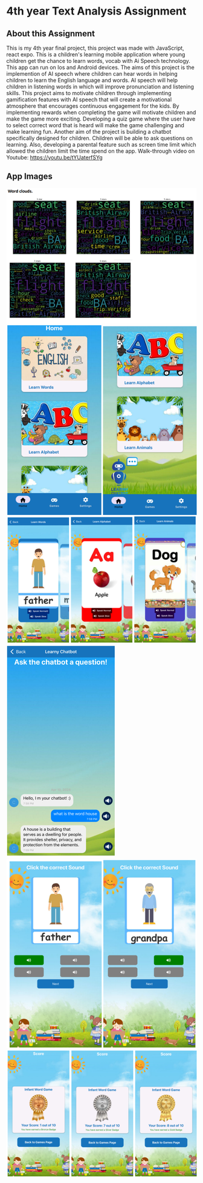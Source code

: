 # 4th year Text Analysis Assignment

## About this Assignment


This is my 4th year final project, this project was made with JavaScript, react expo. This is a children's learning mobile application where young children get the chance to learn words, vocab with Ai
Speech technology. This app can run on Ios and Android devices.
The aims of this project is the implemention of AI speech where children can hear words
in helping children to learn the English language and words. AI speech will help children
in listening words in which will improve pronunciation and listening skills. This project
aims to motivate children through implementing gamification features with AI speech
that will create a motivational atmosphere that encourages continuous engagement for
the kids. By implementing rewards when completing the game will motivate children
and make the game more exciting. Developing a quiz game where the user have to
select correct word that is heard will make the game challenging and make learning
fun. Another aim of the project is building a chatbot specifically designed for children.
Children will be able to ask questions on learning. Also, developing a parental feature
such as screen time limit which allowed the children limit the time spend on the app.
Walk-through video on Youtube: https://youtu.be/tYUaterfSYg


  
</p>

## App Images

![Login screen](https://github.com/B00138946/Text-Analysis-Assignment-4th-year/blob/2ffef9546359f5be83df659713732f56d287c813/Text-Analysis-Assignment-4th-year/1.png "Login screen")
![Main menu ](https://github.com/B00138946/year4-project/blob/0b5dfeb3601d3b6d08b1c7c0ed37ce76528a6097/2.png "Main menu ")
![Learning screen](https://github.com/B00138946/year4-project/blob/0b5dfeb3601d3b6d08b1c7c0ed37ce76528a6097/3.png "Learning screen")
![chatbot screen](https://github.com/B00138946/year4-project/blob/0b5dfeb3601d3b6d08b1c7c0ed37ce76528a6097/4.png "chatbot screen")
![quiz game](https://github.com/B00138946/year4-project/blob/0b5dfeb3601d3b6d08b1c7c0ed37ce76528a6097/5.png "quiz game")
![awards screen](https://github.com/B00138946/year4-project/blob/0b5dfeb3601d3b6d08b1c7c0ed37ce76528a6097/6.png "awards screen")



